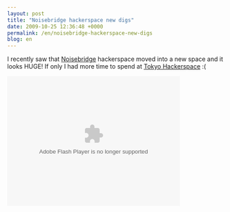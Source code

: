 ```yaml
---
layout: post
title: "Noisebridge hackerspace new digs"
date: 2009-10-25 12:36:48 +0000
permalink: /en/noisebridge-hackerspace-new-digs
blog: en
---
```


I recently saw that [Noisebridge](https://www.noisebridge.net/) hackerspace moved into a new space and it looks HUGE! If only I had more time to spend at [Tokyo Hackerspace](http://www.tokyohackerspace.org/) :(

<object width="400" height="300"> <param name="flashvars" value="offsite=true&lang=en-us&page_show_url=%2Fphotos%2Fbre%2Fsets%2F72157622653976350%2Fshow%2F&page_show_back_url=%2Fphotos%2Fbre%2Fsets%2F72157622653976350%2F&set_id=72157622653976350&jump_to="></param> <param name="movie" value="http://www.flickr.com/apps/slideshow/show.swf?v=71649"></param> <param name="allowFullScreen" value="true"></param><embed type="application/x-shockwave-flash" src="http://www.flickr.com/apps/slideshow/show.swf?v=71649" allowFullScreen="true" flashvars="offsite=true&lang=en-us&page_show_url=%2Fphotos%2Fbre%2Fsets%2F72157622653976350%2Fshow%2F&page_show_back_url=%2Fphotos%2Fbre%2Fsets%2F72157622653976350%2F&set_id=72157622653976350&jump_to=" width="400" height="300"></embed></object>